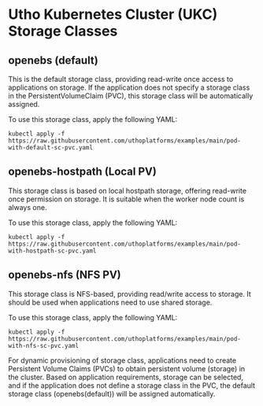 # Utho Kubernetes Cluster (UKC) Storage Classes

## openebs (default)

This is the default storage class, providing read-write once access to applications on storage. If the application does not specify a storage class in the PersistentVolumeClaim (PVC), this storage class will be automatically assigned.

To use this storage class, apply the following YAML:

```
kubectl apply -f https://raw.githubusercontent.com/uthoplatforms/examples/main/pod-with-default-sc-pvc.yaml
```

## openebs-hostpath (Local PV)

This storage class is based on local hostpath storage, offering read-write once permission on storage. It is suitable when the worker node count is always one.

To use this storage class, apply the following YAML:

```
kubectl apply -f https://raw.githubusercontent.com/uthoplatforms/examples/main/pod-with-hostpath-sc-pvc.yaml
```

## openebs-nfs (NFS PV)

This storage class is NFS-based, providing read/write access to storage. It should be used when applications need to use shared storage.

To use this storage class, apply the following YAML:

```
kubectl apply -f https://raw.githubusercontent.com/uthoplatforms/examples/main/pod-with-nfs-sc-pvc.yaml
```

For dynamic provisioning of storage class, applications need to create Persistent Volume Claims (PVCs) to obtain persistent volume (storage) in the cluster. Based on application requirements, storage can be selected, and if the application does not define a storage class in the PVC, the default storage class (openebs(default)) will be assigned automatically.


